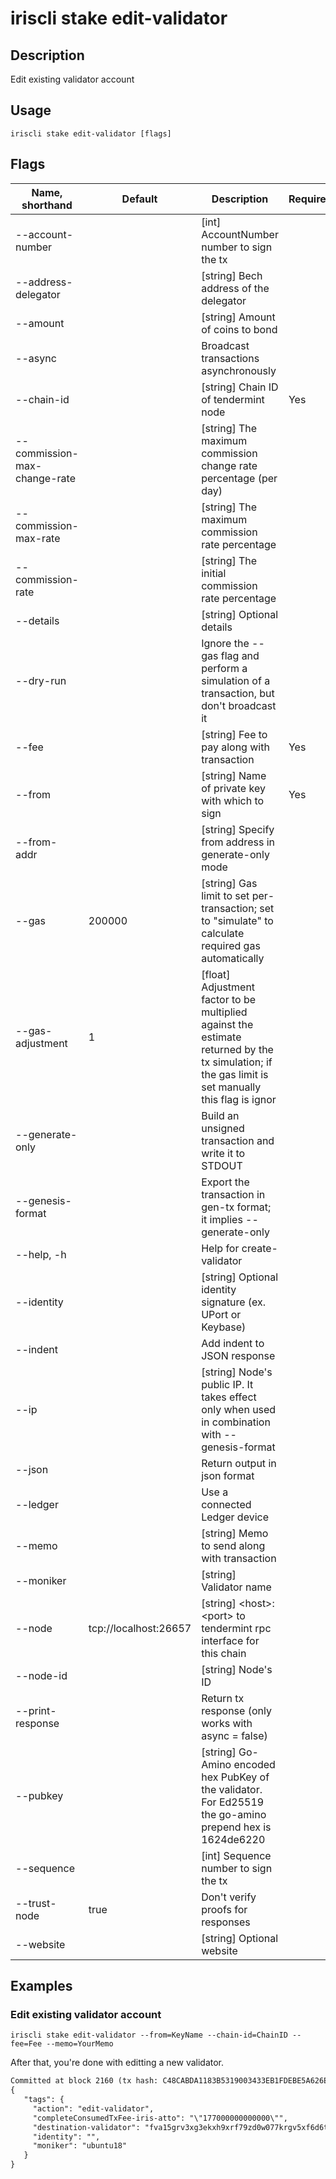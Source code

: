 # iriscli stake edit-validator

## Description

Edit existing validator account

## Usage

```
iriscli stake edit-validator [flags]
```

## Flags

| Name, shorthand              | Default               | Description                                                         | Required |
| ---------------------------- | --------------------- | ------------------------------------------------------------------- | -------- |
| --account-number             |                       | [int] AccountNumber number to sign the tx                           |          |
| --address-delegator          |                       | [string] Bech address of the delegator                                       |          |
| --amount                     |                       | [string] Amount of coins to bond                                             |          |
| --async                      |                       | Broadcast transactions asynchronously                               |          |
| --chain-id                   |                       | [string] Chain ID of tendermint node                                | Yes      |
| --commission-max-change-rate |                       | [string] The maximum commission change rate percentage (per day)    |          |
| --commission-max-rate        |                       | [string] The maximum commission rate percentage                              |          |
| --commission-rate            |                       | [string] The initial commission rate percentage                              |          |
| --details                    |                       | [string] Optional details                                                    |          |
| --dry-run                    |                       | Ignore the --gas flag and perform a simulation of a transaction, but don't broadcast it |          |
| --fee                        |                       | [string] Fee to pay along with transaction                                   | Yes      |
| --from                       |                       | [string] Name of private key with which to sign                              | Yes      |
| --from-addr                  |                       | [string] Specify from address in generate-only mode                          |          |
| --gas                        | 200000                | [string] Gas limit to set per-transaction; set to "simulate" to calculate required gas automatically |           |
| --gas-adjustment             | 1                     | [float] Adjustment factor to be multiplied against the estimate returned by the tx simulation; if the gas limit is set manually this flag is ignor |          |
| --generate-only              |                       | Build an unsigned transaction and write it to STDOUT                |          |
| --genesis-format             |                       | Export the transaction in gen-tx format; it implies --generate-only |          |
| --help, -h                   |                       | Help for create-validator                                           |          |
| --identity                   |                       | [string] Optional identity signature (ex. UPort or Keybase)         |          |
| --indent                     |                       | Add indent to JSON response                                         |          |
| --ip                         |                       | [string] Node's public IP. It takes effect only when used in combination with --genesis-format |           |
| --json                       |                       | Return output in json format                                        |          |
| --ledger                     |                       | Use a connected Ledger device                                       |          |
| --memo                       |                       | [string] Memo to send along with transaction                        |          |
| --moniker                    |                       | [string] Validator name                                             |          |
| --node                       | tcp://localhost:26657 | [string] \<host>:\<port> to tendermint rpc interface for this chain |          |
| --node-id                    |                       | [string] Node's ID                                                  |          |
| --print-response             |                       | Return tx response (only works with async = false)                  |          |
| --pubkey                     |                       | [string] Go-Amino encoded hex PubKey of the validator. For Ed25519 the go-amino prepend hex is 1624de6220 |           |
| --sequence                   |                       | [int] Sequence number to sign the tx                                |          |
| --trust-node                 | true                  | Don't verify proofs for responses                                   |          |
| --website                    |                       | [string] Optional website                                                    |          |

## Examples

### Edit existing validator account

```shell
iriscli stake edit-validator --from=KeyName --chain-id=ChainID --fee=Fee --memo=YourMemo
```

After that, you're done with editting a new validator.

```txt
Committed at block 2160 (tx hash: C48CABDA1183B5319003433EB1FDEBE5A626E00BD319F1A84D84B6247E9224D1, response: {Code:0 Data:[] Log:Msg 0:  Info: GasWanted:200000 GasUsed:3540 Tags:[{Key:[97 99 116 105 111 110] Value:[101 100 105 116 45 118 97 108 105 100 97 116 111 114] XXX_NoUnkeyedLiteral:{} XXX_unrecognized:[] XXX_sizecache:0} {Key:[100 101 115 116 105 110 97 116 105 111 110 45 118 97 108 105 100 97 116 111 114] Value:[102 118 97 49 53 103 114 118 51 120 103 51 101 107 120 104 57 120 114 102 55 57 122 100 48 119 48 55 55 107 114 103 118 53 120 102 54 100 54 116 104 100] XXX_NoUnkeyedLiteral:{} XXX_unrecognized:[] XXX_sizecache:0} {Key:[109 111 110 105 107 101 114] Value:[117 98 117 110 116 117 49 56] XXX_NoUnkeyedLiteral:{} XXX_unrecognized:[] XXX_sizecache:0} {Key:[105 100 101 110 116 105 116 121] Value:[] XXX_NoUnkeyedLiteral:{} XXX_unrecognized:[] XXX_sizecache:0} {Key:[99 111 109 112 108 101 116 101 67 111 110 115 117 109 101 100 84 120 70 101 101 45 105 114 105 115 45 97 116 116 111] Value:[34 49 55 55 48 48 48 48 48 48 48 48 48 48 48 48 34] XXX_NoUnkeyedLiteral:{} XXX_unrecognized:[] XXX_sizecache:0}] Codespace: XXX_NoUnkeyedLiteral:{} XXX_unrecognized:[] XXX_sizecache:0})
{
   "tags": {
     "action": "edit-validator",
     "completeConsumedTxFee-iris-atto": "\"177000000000000\"",
     "destination-validator": "fva15grv3xg3ekxh9xrf79zd0w077krgv5xf6d6thd",
     "identity": "",
     "moniker": "ubuntu18"
   }
}
```
